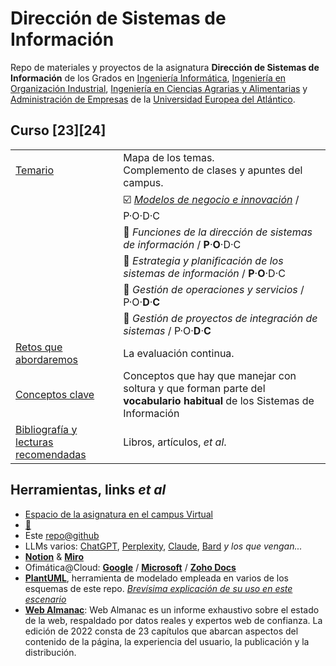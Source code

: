 # Dirección de Sistemas de Información

Repo de materiales y proyectos de la asignatura **Dirección de Sistemas de Información** de los Grados en [Ingeniería Informática](https://www.uneatlantico.es/escuela-politecnica-superior/estudios-grado-oficial-en-ingenieria-informatica), [Ingeniería en Organización Industrial](https://www.uneatlantico.es/escuela-politecnica-superior/estudios-grado-oficial-en-ingenieria-de-organizacion-industrial), [Ingeniería en Ciencias Agrarias y Alimentarias](https://www.uneatlantico.es/escuela-politecnica-superior/estudios-grado-oficial-en-ingenieria-de-las-industrias-agrarias-y-alimentarias) y [Administración de Empresas](https://www.uneatlantico.es/facultad-de-ciencias-sociales-y-humanidades/estudios-grado-oficial-en-administracion-y-direccion-de-empresas) de la [Universidad Europea del Atlántico](https://www.uneatlantico.es). 

## Curso [23][24]

|||
|-|-|
|[Temario](temario/README.md)|Mapa de los temas.<br>Complemento de clases y apuntes del campus.|
||☑️ *[Modelos de negocio e innovación](/temario/01-modelosNegocioInnovacion/README.md)* / P·O·D·C
||🔲 *Funciones de la dirección de sistemas de información* / **P**·**O**·D·C
||🔲 *Estrategia y planificación de los sistemas de información* / **P**·**O**·D·C
||🔲 *Gestión de operaciones y servicios* / P·O·**D**·**C**
||🔲 *Gestión de proyectos de integración de sistemas* / P·O·**D**·**C**
|[Retos que abordaremos](retos/README.md)|La evaluación continua.
|[Conceptos clave](./docs/glosario.md)|Conceptos que hay que manejar con soltura y que forman parte del **vocabulario habitual** de los Sistemas de Información
|[Bibliografía y lecturas recomendadas](./lecturasBibliografia.md)|Libros, artículos, *et al*.

## Herramientas, links *et al*

* [Espacio de la asignatura en el campus Virtual](https://campus.uneatlantico.es/course/view.php?id=3028)
* [📇](https://docs.google.com/spreadsheets/d/1qJNEUbHG_Tbw02Cv8VpkqQ6ICNVh2g_8FsdNWQw-ppA/edit?usp=sharing)
* Este [repo@github](https://github.com/mmasias)
* LLMs varios: [ChatGPT](https://chat.openai.com/), [Perplexity](https://www.perplexity.ai/), [Claude](https://claude.ai/), [Bard](https://bard.google.com) *y los que vengan...*
* [**Notion**](https://www.notion.so) & [**Miro**](https://miro.com/)
* Ofimática@Cloud: [**Google**](https://drive.google.com/) / [**Microsoft**](https://www.office.com/?auth=1) / [**Zoho Docs**](https://workdrive.zoho.eu/home)
* [**PlantUML**](https://www.plantuml.com/plantuml/uml/SyfFKj2rKt3CoKnELR1Io4ZDoSa70000), herramienta de modelado empleada en varios de los esquemas de este repo. *[Brevísima explicación de su uso en este escenario](/docs/plantUMLHowTo.md)*
* **[Web Almanac](https://almanac.httparchive.org/es/2022/)**:  Web Almanac es un informe exhaustivo sobre el estado de la web, respaldado por datos reales y expertos web de confianza. La edición de 2022 consta de 23 capítulos que abarcan aspectos del contenido de la página, la experiencia del usuario, la publicación y la distribución.
